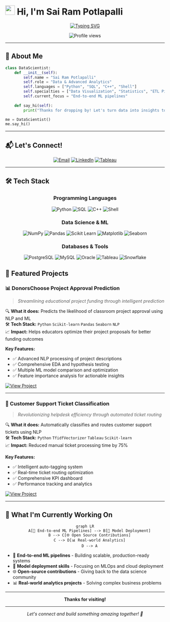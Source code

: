 # <img src="https://raw.githubusercontent.com/MartinHeinz/MartinHeinz/master/wave.gif" width="30px"> Hi, I'm Sai Ram Potlapalli

<div align="center">
  
  [![Typing SVG](https://readme-typing-svg.herokuapp.com?font=Fira+Code&pause=1000&color=2E9EF7&center=true&vCenter=true&width=435&lines=Data+Scientist+%26+ML+Engineer;Python+%7C+SQL+%7C+Machine+Learning;Turning+Data+into+Insights)](https://git.io/typing-svg)
  
  <img src="https://komarev.com/ghpvc/?username=sai-ram-potlapalli&color=blueviolet" alt="Profile views" />
  
</div>

---

## 🚀 About Me

```python
class DataScientist:
    def __init__(self):
        self.name = "Sai Ram Potlapalli"
        self.role = "Data & Advanced Analytics"
        self.languages = ["Python", "SQL", "C++", "Shell"]
        self.specialties = ["Data Visualization", "Statistics", "ETL Pipelines"]
        self.current_focus = "End-to-end ML pipelines"
    
    def say_hi(self):
        print("Thanks for dropping by! Let's turn data into insights together 🚀")

me = DataScientist()
me.say_hi()
```

---

## 📬 Let's Connect!

<div align="center">
  
  [![Email](https://img.shields.io/badge/Email-D14836?style=for-the-badge&logo=gmail&logoColor=white)](mailto:potlpallisairam@gmail.com)
  [![LinkedIn](https://img.shields.io/badge/LinkedIn-0077B5?style=for-the-badge&logo=linkedin&logoColor=white)](https://linkedin.com/in/sai-ram-potlapalli)
  [![Tableau](https://img.shields.io/badge/Tableau-E97627?style=for-the-badge&logo=tableau&logoColor=white)](https://public.tableau.com/app/profile/sai.ram.potlapalli)
  
</div>

---

## 🛠️ Tech Stack

<div align="center">

### Programming Languages
![Python](https://img.shields.io/badge/Python-3776AB?style=for-the-badge&logo=python&logoColor=white)
![SQL](https://img.shields.io/badge/SQL-4479A1?style=for-the-badge&logo=postgresql&logoColor=white)
![C++](https://img.shields.io/badge/C++-00599C?style=for-the-badge&logo=cplusplus&logoColor=white)
![Shell](https://img.shields.io/badge/Shell-121011?style=for-the-badge&logo=gnu-bash&logoColor=white)

### Data Science & ML
![NumPy](https://img.shields.io/badge/NumPy-013243?style=for-the-badge&logo=numpy&logoColor=white)
![Pandas](https://img.shields.io/badge/Pandas-150458?style=for-the-badge&logo=pandas&logoColor=white)
![Scikit Learn](https://img.shields.io/badge/Scikit--Learn-F7931E?style=for-the-badge&logo=scikit-learn&logoColor=white)
![Matplotlib](https://img.shields.io/badge/Matplotlib-11557c?style=for-the-badge&logo=python&logoColor=white)
![Seaborn](https://img.shields.io/badge/Seaborn-3776AB?style=for-the-badge&logo=python&logoColor=white)

### Databases & Tools
![PostgreSQL](https://img.shields.io/badge/PostgreSQL-316192?style=for-the-badge&logo=postgresql&logoColor=white)
![MySQL](https://img.shields.io/badge/MySQL-005C84?style=for-the-badge&logo=mysql&logoColor=white)
![Oracle](https://img.shields.io/badge/Oracle-F80000?style=for-the-badge&logo=oracle&logoColor=white)
![Tableau](https://img.shields.io/badge/Tableau-E97627?style=for-the-badge&logo=tableau&logoColor=white)
![Snowflake](https://img.shields.io/badge/Snowflake-29B5E8?style=for-the-badge&logo=snowflake&logoColor=white)

</div>

## 🎯 Featured Projects

### 📊 DonorsChoose Project Approval Prediction
> *Streamlining educational project funding through intelligent prediction*

🔍 **What it does:** Predicts the likelihood of classroom project approval using NLP and ML  
🛠️ **Tech Stack:** `Python` `Scikit-learn` `Pandas` `Seaborn` `NLP`  
📈 **Impact:** Helps educators optimize their project proposals for better funding outcomes

**Key Features:**
- ✅ Advanced NLP processing of project descriptions
- ✅ Comprehensive EDA and hypothesis testing
- ✅ Multiple ML model comparison and optimization
- ✅ Feature importance analysis for actionable insights

[![View Project](https://img.shields.io/badge/View_Project-GitHub-181717?style=for-the-badge&logo=github)](https://github.com/sai-ram-potlapalli/Data-science-Donor-Choose)

---

### 🎫 Customer Support Ticket Classification
> *Revolutionizing helpdesk efficiency through automated ticket routing*

🔍 **What it does:** Automatically classifies and routes customer support tickets using NLP  
🛠️ **Tech Stack:** `Python` `TfidfVectorizer` `Tableau` `Scikit-learn`  
📈 **Impact:** Reduced manual ticket processing time by 75%

**Key Features:**
- ✅ Intelligent auto-tagging system
- ✅ Real-time ticket routing optimization
- ✅ Comprehensive KPI dashboard
- ✅ Performance tracking and analytics

[![View Project](https://img.shields.io/badge/View_Project-GitHub-181717?style=for-the-badge&logo=github)](https://github.com/sai-ram-potlapalli/customer-support-nlp)

---

## 🔭 What I'm Currently Working On

<div align="center">
  
  ```mermaid
  graph LR
      A[🔄 End-to-end ML Pipelines] --> B[🚀 Model Deployment]
      B --> C[🌐 Open Source Contributions]
      C --> D[📊 Real-world Analytics]
      D --> A
  ```
  
</div>

- 🔄 **End-to-end ML pipelines** - Building scalable, production-ready systems
- 🚀 **Model deployment skills** - Focusing on MLOps and cloud deployment
- 🌐 **Open-source contributions** - Giving back to the data science community
- 📊 **Real-world analytics projects** - Solving complex business problems

---

<div align="center">
  
  **Thanks for visiting!**
  
</div>

---

<div align="center">
  
  *Let's connect and build something amazing together! 🚀*
  
</div>
